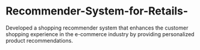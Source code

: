 # Recommender-System-for-Retails-
Developed a shopping recommender system that enhances the customer shopping experience in the e-commerce industry by providing personalized product recommendations.
